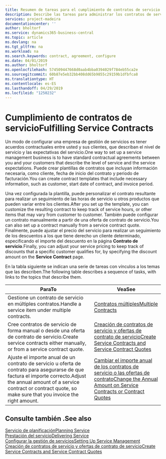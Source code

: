 ```yaml
---
title: Resumen de tareas para el cumplimiento de contratos de servicio | Documentos de Microsoft
description: Describe las tareas para administrar los contratos de servicio con los clientes.
services: project-madeira
documentationcenter: ''
author: bholtorf
ms.service: dynamics365-business-central
ms.topic: article
ms.devlang: na
ms.tgt_pltfrm: na
ms.workload: na
ms.search.keywords: contract, agreement, configure
ms.date: 04/01/2019
ms.author: bholtorf
ms.openlocfilehash: 574509447668d0aab4bba0394029f784eb55ca2e
ms.sourcegitcommit: 60b87e5eb32bb408dd65b9855c29159b1dfbfca8
ms.translationtype: HT
ms.contentlocale: es-ES
ms.lasthandoff: 04/29/2019
ms.locfileid: "1250232"
---
```

# <a name="fulfilling-service-contracts"></a><span data-ttu-id="99dea-103">Cumplimiento de contratos de servicio</span><span class="sxs-lookup"><span data-stu-id="99dea-103">Fulfilling Service Contracts</span></span> 
<span data-ttu-id="99dea-104">Un modo de configurar una empresa de gestión de servicios es tener acuerdos contractuales entre usted y sus clientes, que describan el nivel de servicio y las expectativas del servicio.</span><span class="sxs-lookup"><span data-stu-id="99dea-104">One way to set up a service management business is to have standard contractual agreements between you and your customers that describe the level of service and the service expectations.</span></span> <span data-ttu-id="99dea-105">Puede crear plantillas de contratos que incluyan información necesaria, como cliente, fecha de inicio del contrato y periodo de facturación.</span><span class="sxs-lookup"><span data-stu-id="99dea-105">You can create contract templates that include necessary information, such as customer, start date of contract, and invoice period.</span></span>  
  
<span data-ttu-id="99dea-106">Una vez configurada la plantilla, puede personalizar el contrato resultante para realizar un seguimiento de las horas de servicio u otros productos que pueden variar entre los clientes.</span><span class="sxs-lookup"><span data-stu-id="99dea-106">After you set up the template, you can customize the resulting contract to keep track of service hours, or other items that may vary from customer to customer.</span></span> <span data-ttu-id="99dea-107">También puede configurar un contrato manualmente a partir de una oferta de contrato de servicio.</span><span class="sxs-lookup"><span data-stu-id="99dea-107">You can also set up a contract manually from a service contract quote.</span></span> <span data-ttu-id="99dea-108">Finalmente, puede ajustar el precio del servicio para realizar un seguimiento de los descuentos a los que tiene derecho un cliente determinado, especificando el importe del descuento en la página **Contrato de servicio**.</span><span class="sxs-lookup"><span data-stu-id="99dea-108">Finally, you can adjust your service pricing to keep track of discounts that a specific customer qualifies for, by specifying the discount amount on the **Service Contract** page.</span></span>  

<span data-ttu-id="99dea-109">En la tabla siguiente se indican una serie de tareas con vínculos a los temas que las describen.</span><span class="sxs-lookup"><span data-stu-id="99dea-109">The following table describes a sequence of tasks, with links to the topics that describe them.</span></span>   
  
|<span data-ttu-id="99dea-110">**Para**</span><span class="sxs-lookup"><span data-stu-id="99dea-110">**To**</span></span>|<span data-ttu-id="99dea-111">**Vea**</span><span class="sxs-lookup"><span data-stu-id="99dea-111">**See**</span></span>|  
|------------|-------------|  
|<span data-ttu-id="99dea-112">Gestione un contrato de servicio en múltiples contratos.</span><span class="sxs-lookup"><span data-stu-id="99dea-112">Handle a service item under multiple contracts.</span></span> | [<span data-ttu-id="99dea-113">Contratos múltiples</span><span class="sxs-lookup"><span data-stu-id="99dea-113">Multiple Contracts</span></span>](service-multiple-contracts.md)|  
|<span data-ttu-id="99dea-114">Cree contratos de servicio de forma manual o desde una oferta de contrato de servicio.</span><span class="sxs-lookup"><span data-stu-id="99dea-114">Create service contracts either manually, or from a service contract quote.</span></span>| [<span data-ttu-id="99dea-115">Creación de contratos de servicio y ofertas de contrato de servicio</span><span class="sxs-lookup"><span data-stu-id="99dea-115">Create Service Contracts and Service Contract Quotes</span></span>](service-how-to-create-service-contracts-and-service-contract-quotes.md)|
|<span data-ttu-id="99dea-116">Ajuste el importe anual de un contrato de servicio u oferta de contrato para asegurarse de que factura el importe correcto.</span><span class="sxs-lookup"><span data-stu-id="99dea-116">Adjust the annual amount of a service contract or contract quote, so make sure that you invoice the right amount.</span></span>|[<span data-ttu-id="99dea-117">Cambiar el importe anual de los contratos de servicio o las ofertas de contrato</span><span class="sxs-lookup"><span data-stu-id="99dea-117">Change the Annual Amount on Service Contracts or Contract Quotes</span></span>](service-how-to-change-the-annual-amount-on-service-contracts-or-contract-quotes.md)|

## <a name="see-also"></a><span data-ttu-id="99dea-118">Consulte también .</span><span class="sxs-lookup"><span data-stu-id="99dea-118">See also</span></span>
[<span data-ttu-id="99dea-119">Servicio de planificación</span><span class="sxs-lookup"><span data-stu-id="99dea-119">Planning Service</span></span>](service-plan-service.md)  
[<span data-ttu-id="99dea-120">Prestación del servicio</span><span class="sxs-lookup"><span data-stu-id="99dea-120">Delivering Service</span></span>](service-deliver-service.md)  
[<span data-ttu-id="99dea-121">Configurar la gestión de servicios</span><span class="sxs-lookup"><span data-stu-id="99dea-121">Setting Up Service Management</span></span>](service-setup-service.md)  
[<span data-ttu-id="99dea-122">Creación de contratos de servicio y ofertas de contrato de servicio</span><span class="sxs-lookup"><span data-stu-id="99dea-122">Create Service Contracts and Service Contract Quotes</span></span>](service-how-to-create-service-contracts-and-service-contract-quotes.md)  
